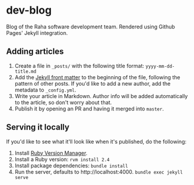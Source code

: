 # dev-blog

Blog of the Raha software development team. Rendered using Github Pages' Jekyll
integration.

## Adding articles

1.  Create a file in `_posts/` with the following title format:
    `yyyy-mm-dd-title.md`
1.  Add the [Jekyll front matter](https://jekyllrb.com/docs/frontmatter/) to the
    beginning of the file, following the pattern of other posts. If you'd like
    to add a new author, add the metadata to `_config.yml`.
1.  Write your article in Markdown. Author info will be added automatically to
    the article, so don't worry about that.
1.  Publish it by opening an PR and having it merged into `master`.

## Serving it locally

If you'd like to see what it'll look like when it's published, do the following:

1.  Install [Ruby Version Manager](https://rvm.io/).
1.  Install a Ruby version: `rvm install 2.4`
1.  Install package dependencies: `bundle install`
1.  Run the server, defaults to http://localhost:4000. `bundle exec jekyll serve`
